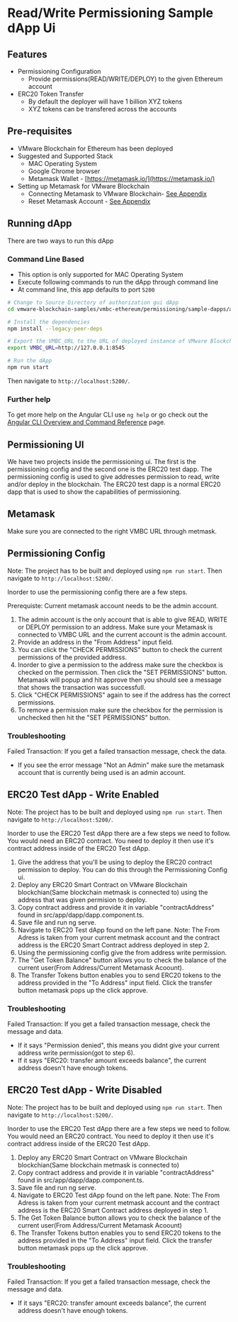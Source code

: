# Read/Write Permissioning Sample dApp Ui

## Features
- Permissioning Configuration 
   - Provide permissions(READ/WRITE/DEPLOY) to the given Ethereum account
- ERC20 Token Transfer
   - By default the deployer will have 1 billion XYZ tokens
   - XYZ tokens can be transfered across the accounts

## Pre-requisites
- VMware Blockchain for Ethereum has been deployed
- Suggested and Supported Stack
    - MAC Operating System
    - Google Chrome browser
    - Metamask Wallet - [https://metamask.io/](https://metamask.io/)
- Setting up Metamask for VMware Blockchain
   - Connecting Metamask to VMware Blockchain- [See Appendix](../../appendix.md#connecting-metamask-to-vmbc)
   - Reset Metamask Account - [See Appendix](../../appendix.md#connecting-metamask-to-vmbc)

## Running dApp
There are two ways to run this dApp

### Command Line Based
- This option is only supported for MAC Operating System
- Execute following commands to run the dApp through command line
- At command line, this app defaults to port `5200`

```sh
# Change to Source Directory of authorization gui dApp
cd vmware-blockchain-samples/vmbc-ethereum/permissioning/sample-dapps/authorization-gui/source

# Install the dependencies
npm install --legacy-peer-deps

# Export the VMBC_URL to the URL of deployed instance of VMware Blockchain
export VMBC_URL=http://127.0.0.1:8545

# Run the dApp
npm run start
```
Then  navigate to `http://localhost:5200/`.

### Further help

To get more help on the Angular CLI use `ng help` or go check out the [Angular CLI Overview and Command Reference](https://angular.io/cli) page.

## Permissioning UI

We have two projects inside the permissioning ui. The first is the permissioning config and the second one is the ERC20 test dapp. The permissioning config is used to give addresses permission to read, write and/or deploy in the blockchain. The ERC20 test dapp is a normal ERC20 dapp that is used to show the capabilities of permissioning.

## Metamask

Make sure you are connected to the right VMBC URL through metmask.

## Permissioning Config

Note: The project has to be built and deployed using `npm run start`. Then  navigate to `http://localhost:5200/`.

Inorder to use the permissioning config there are a few steps.

Prerequiste: Current metamask account needs to be the admin account.

1. The admin account is the only account that is able to give READ, WRITE or DEPLOY permission to an address. Make sure your Metamask is connected to VMBC URL and the current account is the admin account.
2. Provide an address in the "From Address" input field.
3. You can click the "CHECK PERMISSIONS" button to check the current permissions of the provided address.
4. Inorder to give a permission to the address make sure the checkbox is checked on the permission. Then click the "SET PERMISSIONS" button.  Metamask will popup and hit approve then you should see a message that shows the transaction was successfull.
5. Click "CHECK PERMISSIONS" again to see if the address has the correct permissions.
6. To remove a permission make sure the checkbox for the permission is unchecked then hit the "SET PERMISSIONS" button.

### Troubleshooting

Failed Transaction: If you get a failed transaction message, check the data.
* If you see the error message "Not an Admin" make sure the metamask account that is currently being used is an admin account.


## ERC20 Test dApp - Write Enabled

Note: The project has to be built and deployed using `npm run start`. Then  navigate to `http://localhost:5200/`.

Inorder to use the ERC20 Test dApp there are a few steps we need to follow. You would need an ERC20 contract. You need to deploy it then use it's contract address inside of the ERC20 Test dApp.

1. Give the address that you'll be using to deploy the ERC20 contract permission to deploy. You can do this through the Permissioning Config ui.
2. Deploy any ERC20 Smart Contract on VMware Blockchain blockchian(Same blockchain metmask is connected to) using the address that was given permision to deploy.
3. Copy contract address and provide it in variable "contractAddress" found in src/app/dapp/dapp.component.ts. 
4. Save file and run ng serve.
5. Navigate to ERC20 Test dApp found on the left pane.
Note: The From Adress is taken from your current metmask account and the contract address is the ERC20 Smart Contract address deployed in step 2.
6. Using the permissioning config give the from address write permission.
7. The "Get Token Balance" button allows you to check the balance of the current user(From Address/Current Metamask Acoount).
8. The Transfer Tokens button enables you to send ERC20 tokens to the address provided in the "To Address" input field. Click the transfer button metamask pops up the click approve.

### Troubleshooting

Failed Transaction: If you get a failed transaction message, check the message and data.
 * If it says "Permission denied", this means you didnt give your current address write permission(got to step 6).
 * If it says "ERC20: transfer amount exceeds balance", the current address doesn't have enough tokens.

## ERC20 Test dApp - Write Disabled

Note: The project has to be built and deployed using `npm run start`. Then  navigate to `http://localhost:5200/`.

Inorder to use the ERC20 Test dApp there are a few steps we need to follow. You would need an ERC20 contract. You need to deploy it then use it's contract address inside of the ERC20 Test dApp.

1. Deploy any ERC20 Smart Contract on VMware Blockchain blockchian(Same blockchain metmask is connected to)
2. Copy contract address and provide it in variable "contractAddress" found in src/app/dapp/dapp.component.ts. 
3. Save file and run ng serve.
4. Navigate to ERC20 Test dApp found on the left pane.
Note: The From Adress is taken from your current metmask account and the contract address is the ERC20 Smart Contract address deployed in step 1.
5. The Get Token Balance button allows you to check the balance of the current user(From Address/Current Metamask Acoount)
6. The Transfer Tokens button enables you to send ERC20 tokens to the address provided in the "To Address" input field. Click the transfer button metamask pops up the click approve.

### Troubleshooting

Failed Transaction: If you get a failed transaction message, check the message and data.
 * If it says "ERC20: transfer amount exceeds balance", the current address doesn't have enough tokens.
